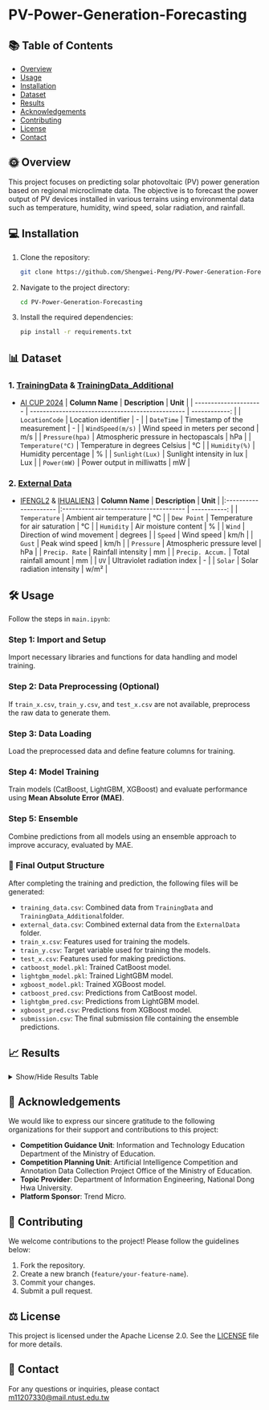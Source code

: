 # PV-Power-Generation-Forecasting

## 📚 Table of Contents
- [Overview](#Overview)
- [Usage](#usage)
- [Installation](#Installation)
- [Dataset](#Dataset)
- [Results](#Results)
- [Acknowledgements](#acknowledgements)
- [Contributing](#Contributing)
- [License](#license)
- [Contact](#contact)

## 🌞 Overview
This project focuses on predicting solar photovoltaic (PV) power generation based on regional microclimate data. The objective is to forecast the power output of PV devices installed in various terrains using environmental data such as temperature, humidity, wind speed, solar radiation, and rainfall.

## 💻 Installation
1. Clone the repository:
    ```sh
    git clone https://github.com/Shengwei-Peng/PV-Power-Generation-Forecasting.git
    ```
2. Navigate to the project directory:
    ```sh
    cd PV-Power-Generation-Forecasting
    ```
3. Install the required dependencies:
    ```sh
    pip install -r requirements.txt
    ```

## 📊 Dataset
### 1. [TrainingData](TrainingData) & [TrainingData_Additional](TrainingData_Additional)
- [AI CUP 2024](https://tbrain.trendmicro.com.tw/Competitions/Details/36)
    | **Column Name**       | **Description**                                  | **Unit**      |
    | --------------------- | ------------------------------------------------ | ------------: |
    | `LocationCode`        | Location identifier                              | -             |
    | `DateTime`            | Timestamp of the measurement                     | -             |
    | `WindSpeed(m/s)`      | Wind speed in meters per second                  | m/s           |
    | `Pressure(hpa)`       | Atmospheric pressure in hectopascals             | hPa           |
    | `Temperature(°C)`     | Temperature in degrees Celsius                   | °C            |
    | `Humidity(%)`         | Humidity percentage                              | %             |
    | `Sunlight(Lux)`       | Sunlight intensity in lux                        | Lux           |
    | `Power(mW)`           | Power output in milliwatts                       | mW            |

### 2. [External Data](ExternalData)
- [IFENGL2](https://www.wunderground.com/dashboard/pws/IFENGL2) & [IHUALIEN3](https://www.wunderground.com/dashboard/pws/IHUALIEN3)
    | **Column Name**       | **Description**                        | **Unit**     |
    |:--------------------- |:-------------------------------------- | -----------: |
    | `Temperature`         | Ambient air temperature                | °C           |
    | `Dew Point`           | Temperature for air saturation         | °C           |
    | `Humidity`            | Air moisture content                   | %            |
    | `Wind`                | Direction of wind movement             | degrees      |
    | `Speed`               | Wind speed                             | km/h         |
    | `Gust`                | Peak wind speed                        | km/h         |
    | `Pressure`            | Atmospheric pressure level             | hPa          |
    | `Precip. Rate`        | Rainfall intensity                     | mm           |
    | `Precip. Accum.`      | Total rainfall amount                  | mm           |
    | `UV`                  | Ultraviolet radiation index            | -            |
    | `Solar`               | Solar radiation intensity              | w/m²         |

## 🛠️ Usage

Follow the steps in `main.ipynb`:

### Step 1: Import and Setup  
Import necessary libraries and functions for data handling and model training.

### Step 2: Data Preprocessing (Optional)  
If `train_x.csv`, `train_y.csv`, and `test_x.csv` are not available, preprocess the raw data to generate them.

### Step 3: Data Loading  
Load the preprocessed data and define feature columns for training.

### Step 4: Model Training  
Train models (CatBoost, LightGBM, XGBoost) and evaluate performance using **Mean Absolute Error (MAE)**.

### Step 5: Ensemble  
Combine predictions from all models using an ensemble approach to improve accuracy, evaluated by MAE.

### 📂 Final Output Structure  
After completing the training and prediction, the following files will be generated:

- `training_data.csv`: Combined data from `TrainingData` and `TrainingData_Additional`folder.
- `external_data.csv`: Combined external data from the `ExternalData` folder.
- `train_x.csv`: Features used for training the models.
- `train_y.csv`: Target variable used for training the models.
- `test_x.csv`: Features used for making predictions.
- `catboost_model.pkl`: Trained CatBoost model.
- `lightgbm_model.pkl`: Trained LightGBM model.
- `xgboost_model.pkl`: Trained XGBoost model.
- `catboost_pred.csv`: Predictions from CatBoost model.
- `lightgbm_pred.csv`: Predictions from LightGBM model.
- `xgboost_pred.csv`: Predictions from XGBoost model.
- `submission.csv`: The final submission file containing the ensemble predictions.

## 📈 Results

<details>
    <summary>Show/Hide Results Table</summary>

| ID  | Submitter | Upload Time |  Public Score | Private Score | Note                |
| --- | --------- | ----------- | -------------:| -------------:| ------------------- |
| 01  | Ken       | 2024-11-18  |    2080700.95 |    2279572.22 |                     |
| 02  | Ken       | 2024-11-18  |    1789119.30 |    2174549.41 | All zero            |
| 03  | Ken       | 2024-11-18  |    1936269.36 |    2148889.63 | Average (Overall)   |
| 04  | Ken       | 2024-11-18  |    1811221.68 |    1842050.13 | Average (10-Minute) |
| 05  | Benson    | 2024-11-18  |    1837177.48 |    2096727.91 | Average total error |
| 06  | Ken       | 2024-11-19  |    1987431.54 |    2148135.81 |                     |
| 07  | Daniel    | 2024-11-19  |    1720059.50 |    2060600.83 | All 76              |
| 08  | Ken       | 2024-11-19  |     985780.43 |     960078.27 |                     |
| 09  | Ken       | 2024-11-19  |     854752.05 |     879881.16 |                     |
| 10  | Ken       | 2024-11-19  |    1072685.57 |    1101202.66 | Previous day        |
| 11  | Ken       | 2024-11-20  |     824205.41 |     870917.05 |                     |
| 12  | Ken       | 2024-11-20  |     628281.62 |     695738.97 |                     |
| 13  | Ken       | 2024-11-20  |     581359.93 |     667819.00 |                     |
| 14  | Ken       | 2024-11-20  |     560151.59 |     647792.75 |                     |
| 15  | Ken       | 2024-11-20  |     570915.15 |     598089.80 |                     |
| 16  | Ken       | 2024-11-21  |     503108.75 |     590526.12 |                     |
| 17  | Ken       | 2024-11-21  |     575301.23 |     617709.15 |                     |
| 18  | Ken       | 2024-11-21  |     566783.82 |     601752.06 |                     |
| 19  | Ken       | 2024-11-21  |     503497.19 |     556083.36 |                     |
| 20  | Ken       | 2024-11-21  |     651794.75 |     721346.92 |                     |
| 21  | Ken       | 2024-11-22  |     500977.86 |     558400.65 |                     |
| 22  | Ken       | 2024-11-22  |     500588.64 |     551565.93 |                     |
| 23  | Ken       | 2024-11-22  |     502596.13 |     541711.74 |                     |
| 24  | Ken       | 2024-11-22  |    2067988.84 |    2212960.51 |                     |
| 25  | Ken       | 2024-11-22  |     483064.06 |     593766.05 |                     |
| 26  | Ken       | 2024-11-23  |     472851.80 |     568710.49 |                     |
| 27  | Ken       | 2024-11-23  |     461282.36 |     564863.34 |                     |
| 28  | Ken       | 2024-11-23  |     418670.68 |     532466.45 |                     |
| 29  | Ken       | 2024-11-23  |     407476.71 |     508553.97 |                     |
| 30  | Ken       | 2024-11-23  |     401027.85 |     511159.04 |                     |
| 31  | Ken       | 2024-11-24  |     407476.71 |     507011.25 |                     |
| 32  | Ken       | 2024-11-24  |     400222.27 |     460386.16 |                     |
| 33  | Ken       | 2024-11-24  |     442772.71 |     531965.98 |                     |
| 34  | Ken       | 2024-11-24  |     398627.30 |     506857.27 |                     |
| 35  | Ken       | 2024-11-24  |     393346.07 |     451063.93 |                     |
| 36  | Ken       | 2024-11-25  |     417173.37 |     495012.90 |                     |
| 37  | Ken       | 2024-11-25  |     404582.89 |     523922.83 |                     |
| 38  | Ken       | 2024-11-25  |     407552.42 |     514735.62 |                     |
| 39  | Ken       | 2024-11-25  |     377853.09 |     485979.75 |                     |
| 40  | Ken       | 2024-11-25  |     397801.42 |     491359.28 |                     |
| 41  | Ken       | 2024-11-26  |     388330.38 |     473736.73 |                     |
| 42  | Ken       | 2024-11-26  |     390831.75 |     491397.55 |                     |
| 43  | Ken       | 2024-11-26  |     378537.11 |     487647.68 |                     |
| 44  | Ken       | 2024-11-26  |     368758.14 |     424508.42 |                     |
| 45  | Ken       | 2024-11-26  |     381491.54 |     495907.34 |                     |
| 46  | Ken       | 2024-11-27  |     388500.90 |     487503.77 |                     |
| 47  | Ken       | 2024-11-27  |     377664.51 |     452648.44 |                     |
| 48  | Ken       | 2024-11-27  |     402065.87 |     488541.13 |                     |
| 49  | Ken       | 2024-11-27  |     397547.12 |     482793.11 |                     |
| 50  | Ken       | 2024-11-27  |     431869.78 |     512407.47 |                     |
| 51  | Ken       | 2024-11-28  |     388686.62 |     482839.81 |                     |
| 52  | Ken       | 2024-11-28  |     366082.67 |     423951.51 |                     |
| 53  | Ken       | 2024-11-28  |     394886.78 |     499104.56 |                     |
| 54  | Ken       | 2024-11-28  |     386407.25 |     490622.69 |                     |
| 55  | Ken       | 2024-11-28  | **356359.07** | **419747.93** |                     |

</details>

## 🙏 Acknowledgements

We would like to express our sincere gratitude to the following organizations for their support and contributions to this project:

- **Competition Guidance Unit**: Information and Technology Education Department of the Ministry of Education.
- **Competition Planning Unit**: Artificial Intelligence Competition and Annotation Data Collection Project Office of the Ministry of Education.
- **Topic Provider**: Department of Information Engineering, National Dong Hwa University.
- **Platform Sponsor**: Trend Micro.

## 🤝 Contributing

We welcome contributions to the project! Please follow the guidelines below:

1. Fork the repository.
2. Create a new branch (`feature/your-feature-name`).
3. Commit your changes.
4. Submit a pull request.

## ⚖️ License

This project is licensed under the Apache License 2.0. See the [LICENSE](./LICENSE) file for more details.

## 📧 Contact

For any questions or inquiries, please contact m11207330@mail.ntust.edu.tw
